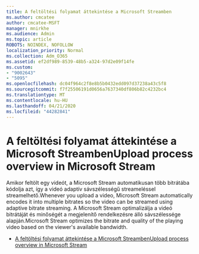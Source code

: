 ```yaml
---
title: A feltöltési folyamat áttekintése a Microsoft Streamben
ms.author: cmcatee
author: cmcatee-MSFT
manager: mnirkhe
ms.audience: Admin
ms.topic: article
ROBOTS: NOINDEX, NOFOLLOW
localization_priority: Normal
ms.collection: Adm_O365
ms.assetid: ef2df989-8539-48b5-a324-97d2e09f14fe
ms.custom:
- "9002643"
- "5095"
ms.openlocfilehash: dc04f964c2f8e8b5b0432edd097d37238a43c5f8
ms.sourcegitcommit: f7f25506191d0656a7637340df806b82c4232bc4
ms.translationtype: MT
ms.contentlocale: hu-HU
ms.lasthandoff: 04/21/2020
ms.locfileid: "44282841"
---
```

# <a name="upload-process-overview-in-microsoft-stream"></a><span data-ttu-id="4588a-102">A feltöltési folyamat áttekintése a Microsoft Streamben</span><span class="sxs-lookup"><span data-stu-id="4588a-102">Upload process overview in Microsoft Stream</span></span>

<span data-ttu-id="4588a-103">Amikor feltölt egy videót, a Microsoft Stream automatikusan több bitrátába kódolja azt, így a videó adaptív sávszélességű streameléssel streamelhető.</span><span class="sxs-lookup"><span data-stu-id="4588a-103">Whenever you upload a video, Microsoft Stream automatically encodes it into multiple bitrates so the video can be streamed using adaptive bitrate streaming.</span></span> <span data-ttu-id="4588a-104">A Microsoft Stream optimalizálja a videó bitrátáját és minőségét a megjelenítő rendelkezésre álló sávszélessége alapján.</span><span class="sxs-lookup"><span data-stu-id="4588a-104">Microsoft Stream optimizes the bitrate and quality of the playing video based on the viewer's available bandwidth.</span></span>

- [<span data-ttu-id="4588a-105">A feltöltési folyamat áttekintése a Microsoft Streamben</span><span class="sxs-lookup"><span data-stu-id="4588a-105">Upload process overview in Microsoft Stream</span></span>](https://docs.microsoft.com/stream/upload-process-overview)
